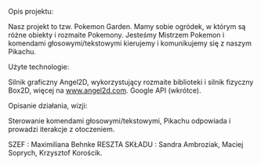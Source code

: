 Opis projektu:

Nasz projekt to tzw. Pokemon Garden. Mamy sobie ogródek, w którym są różne obiekty i rozmaite Pokemony. Jesteśmy Mistrzem Pokemon i komendami głosowymi/tekstowymi kierujemy i komunikujemy się z naszym Pikachu. 

Użyte technologie:

Silnik graficzny Angel2D, wykorzystujący rozmaite biblioteki i silnik fizyczny Box2D, więcej na www.angel2d.com.
Google API (wkrótce).

Opisanie działania, wizji:

Sterowanie komendami głosowymi/tekstowymi, Pikachu odpowiada i prowadzi iterakcje z otoczeniem.

SZEF : Maximiliana Behnke
RESZTA SKŁADU : Sandra Ambroziak, Maciej Soprych, Krzysztof Korościk.